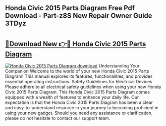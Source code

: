 ## Honda Civic 2015 Parts Diagram Free Pdf Download - Part-z8S New Repair Owner Guide 3TDyz

# <h2><a href="http://dfm0l9w.blite.top/?on=Honda+Civic+2015+Parts+Diagram">🔗Download New 👉🔴 Honda Civic 2015 Parts Diagram</a></h2>

[![Honda Civic 2015 Parts Diagram download](https://i.imgur.com/lujVjoI.png)](http://dfm0l9w.blite.top/?on=Honda+Civic+2015+Parts+Diagram)
Understanding Your Companion Welcome to the world of your new Honda Civic 2015 Parts Diagram! This manual explores its features, functionalities, and provides essential operating instructions. Safety Guidelines for Electrical Devices Please adhere to all electrical safety guidelines when using your new Honda Civic 2015 Parts Diagram. This Honda Civic 2015 Parts Diagram comes equipped with a wealth of features to enhance your daily life. Our expectation is that the Honda Civic 2015 Parts Diagram has been a clear and easy-to-understand resource in your journey to becoming proficient in using your new gadget. Should you need any assistance or clarification, please do not hesitate to contact our support team.
